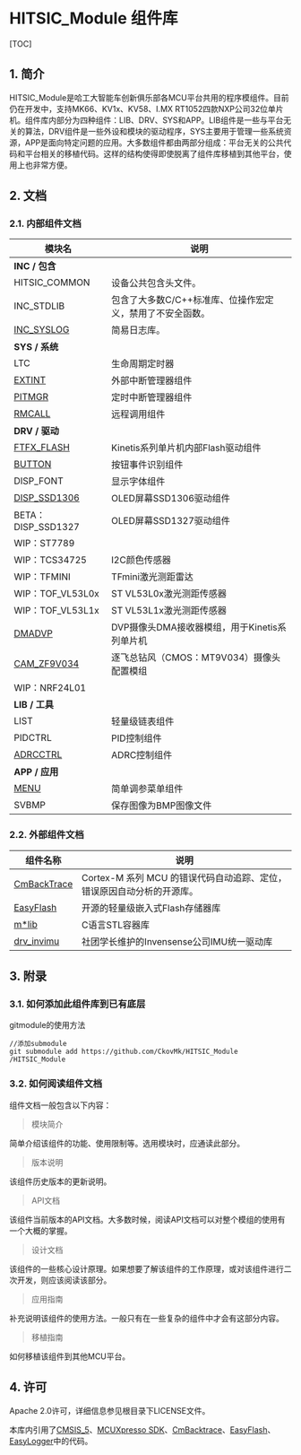 # HITSIC_Module 组件库

[TOC]

## 1. 简介

HITSIC_Module是哈工大智能车创新俱乐部各MCU平台共用的程序模组件。目前仍在开发中，支持MK66、KV1x、KV58、I.MX RT1052四款NXP公司32位单片机。组件库内部分为四种组件：LIB、DRV、SYS和APP。LIB组件是一些与平台无关的算法，DRV组件是一些外设和模块的驱动程序，SYS主要用于管理一些系统资源，APP是面向特定问题的应用。大多数组件都由两部分组成：平台无关的公共代码和平台相关的移植代码。这样的结构使得即使脱离了组件库移植到其他平台，使用上也非常方便。



## 2. 文档



### 2.1. 内部组件文档

| 模块名                                  | 说明                                                      |
| --------------------------------------- | --------------------------------------------------------- |
| **INC / 包含**                          |                                                           |
| HITSIC_COMMON | 设备公共包含头文件。 |
| INC_STDLIB                              | 包含了大多数C/C++标准库、位操作宏定义，禁用了不安全函数。 |
| [INC_SYSLOG](doc/inc_syslog.md) | 简易日志库。 |
| **SYS / 系统**                          |                                                           |
| LTC | 生命周期定时器 |
| [EXTINT](doc/sys_extint.md)             | 外部中断管理器组件                                        |
| [PITMGR](doc/sys_pitmgr.md)             | 定时中断管理器组件                                        |
| [RMCALL](doc/sys_rmcall.md)         | 远程调用组件                                              |
| **DRV / 驱动**                          |                                                           |
| [FTFX_FLASH](doc/drv_ftfx_flash.md)     | Kinetis系列单片机内部Flash驱动组件                        |
| [BUTTON](doc/drv_button.md)             | 按钮事件识别组件                                          |
| DISP_FONT                               | 显示字体组件                                              |
| [DISP_SSD1306](doc/drv_disp_ssd1306.md) | OLED屏幕SSD1306驱动组件                                   |
| BETA：DISP_SSD1327 | OLED屏幕SSD1327驱动组件 |
| WIP：ST7789 |  |
| WIP：TCS34725                           | I2C颜色传感器                                             |
| WIP：TFMINI                             | TFmini激光测距雷达                                        |
| WIP：TOF_VL53L0x                        | ST VL53L0x激光测距传感器                                  |
| WIP：TOF_VL53L1x                        | ST VL53L1x激光测距传感器                                  |
| [DMADVP](doc/drv_dmadvp.md)    | DVP摄像头DMA接收器模组，用于Kinetis系列单片机             |
| [CAM_ZF9V034](doc/drv_cam_zf9v034.md) | 逐飞总钻风（CMOS：MT9V034）摄像头配置模组                 |
| WIP：NRF24L01 |  |
| **LIB / 工具**                          |                                                           |
| LIST                                    | 轻量级链表组件                                            |
| PIDCTRL                                 | PID控制组件                                               |
| [ADRCCTRL](doc/lib_adrcctrl.md)         | ADRC控制组件                                              |
| **APP / 应用**                          |                                                           |
| [MENU](doc/app_menu.md)                 | 简单调参菜单组件                                          |
| SVBMP | 保存图像为BMP图像文件 |



### 2.2. 外部组件文档

| 组件名称                                               | 说明                                                         |
| ------------------------------------------------------ | ------------------------------------------------------------ |
| [CmBackTrace](https://github.com/armink/CmBacktrace)   | Cortex-M 系列 MCU 的错误代码自动追踪、定位，错误原因自动分析的开源库。 |
| [EasyFlash](https://github.com/armink/EasyFlash)       | 开源的轻量级嵌入式Flash存储器库                              |
| [m*lib](https://github.com/P-p-H-d/mlib)               | C语言STL容器库                                               |
| [drv_invimu](https://github.com/beforelight/c_inv_imu) | 社团学长维护的Invensense公司IMU统一驱动库                    |



## 3. 附录

### 3.1. 如何添加此组件库到已有底层

gitmodule的使用方法
```
//添加submodule
git submodule add https://github.com/CkovMk/HITSIC_Module /HITSIC_Module
```



### 3.2. 如何阅读组件文档

组件文档一般包含以下内容：

> 模块简介

简单介绍该组件的功能、使用限制等。选用模块时，应通读此部分。

> 版本说明

该组件历史版本的更新说明。

> API文档

该组件当前版本的API文档。大多数时候，阅读API文档可以对整个模组的使用有一个大概的掌握。

> 设计文档

该组件的一些核心设计原理。如果想要了解该组件的工作原理，或对该组件进行二次开发，则应该阅读该部分。

> 应用指南

补充说明该组件的使用方法。一般只有在一些复杂的组件中才会有这部分内容。

> 移植指南

如何移植该组件到其他MCU平台。





## 4. 许可

Apache 2.0许可，详细信息参见根目录下LICENSE文件。

本库内引用了[CMSIS_5](https://github.com/ARM-software/CMSIS_5)、[MCUXpresso SDK](https://mcuxpresso.nxp.com/en/welcome)、[CmBacktrace](https://github.com/armink/CmBacktrace)、[EasyFlash](https://github.com/armink/EasyFlash)、[EasyLogger](https://github.com/armink/EasyLogger)中的代码。





